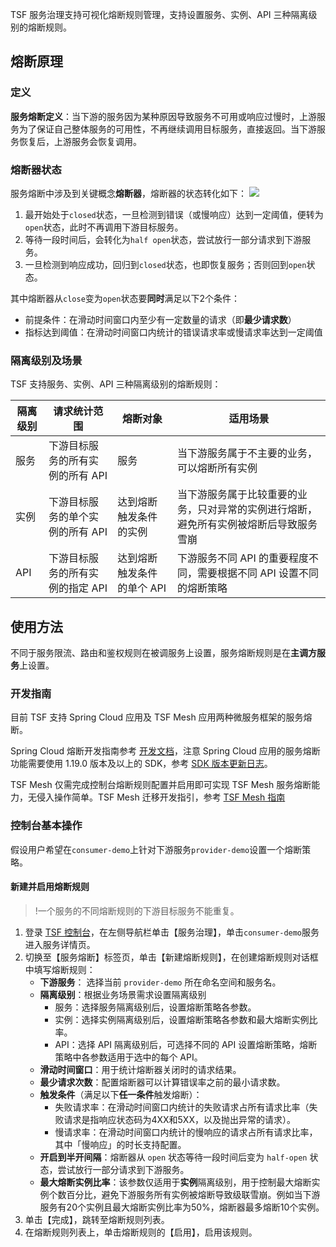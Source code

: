 TSF 服务治理支持可视化熔断规则管理，支持设置服务、实例、API 三种隔离级别的熔断规则。

## 熔断原理

### 定义
**服务熔断定义**：当下游的服务因为某种原因导致服务不可用或响应过慢时，上游服务为了保证自己整体服务的可用性，不再继续调用目标服务，直接返回。当下游服务恢复后，上游服务会恢复调用。

### 熔断器状态
服务熔断中涉及到关键概念**熔断器**，熔断器的状态转化如下：
![](https://main.qcloudimg.com/raw/53bf4d129a01ece7b8a7ff9f4ba7285f.png)
1. 最开始处于`closed`状态，一旦检测到错误（或慢响应）达到一定阈值，便转为`open`状态，此时不再调用下游目标服务。
2. 等待一段时间后，会转化为`half open`状态，尝试放行一部分请求到下游服务。
3. 一旦检测到响应成功，回归到`closed`状态，也即恢复服务；否则回到`open`状态。

其中熔断器从`close`变为`open`状态要**同时**满足以下2个条件：
- 前提条件：在滑动时间窗口内至少有一定数量的请求（即**最少请求数**）
- 指标达到阈值：在滑动时间窗口内统计的错误请求率或慢请求率达到一定阈值 

### 隔离级别及场景
TSF 支持服务、实例、API 三种隔离级别的熔断规则：

|隔离级别|请求统计范围|熔断对象|适用场景|
|----|-----|-----|-----|
|服务|下游目标服务的所有实例的所有 API|服务|当下游服务属于不主要的业务，可以熔断所有实例|
|实例|下游目标服务的单个实例的所有 API|达到熔断触发条件的实例|当下游服务属于比较重要的业务，只对异常的实例进行熔断，避免所有实例被熔断后导致服务雪崩|
|API|下游目标服务的所有实例的指定 API|达到熔断触发条件的单个 API|下游服务不同 API 的重要程度不同，需要根据不同 API 设置不同的熔断策略|


## 使用方法
不同于服务限流、路由和鉴权规则在被调服务上设置，服务熔断规则是在**主调方服务**上设置。

### 开发指南
目前 TSF 支持 Spring Cloud 应用及 TSF Mesh 应用两种微服务框架的服务熔断。

Spring Cloud 熔断开发指南参考 [开发文档](https://cloud.tencent.com/document/product/649/40581)，注意 Spring Cloud 应用的服务熔断功能需要使用 1.19.0 版本及以上的 SDK，参考 [SDK 版本更新日志](https://cloud.tencent.com/document/product/649/38982)。

TSF Mesh 仅需完成控制台熔断规则配置并启用即可实现 TSF Mesh 服务熔断能力，无侵入操作简单。TSF Mesh 迁移开发指引，参考 [TSF Mesh 指南](https://cloud.tencent.com/document/product/649/17928)

### 控制台基本操作  
假设用户希望在`consumer-demo`上针对下游服务`provider-demo`设置一个熔断策略。

#### 新建并启用熔断规则
>!一个服务的不同熔断规则的下游目标服务不能重复。

1. 登录 [TSF 控制台](https://console.cloud.tencent.com/tsf)，在左侧导航栏单击【服务治理】，单击`consumer-demo`服务进入服务详情页。
2. 切换至【服务熔断】标签页，单击【新建熔断规则】，在创建熔断规则对话框中填写熔断规则：
   - **下游服务**： 选择当前 `provider-demo` 所在命名空间和服务名。
   - **隔离级别**：根据业务场景需求设置隔离级别
     - 服务：选择服务隔离级别后，设置熔断策略各参数。
     - 实例：选择实例隔离级别后，设置熔断策略各参数和最大熔断实例比率。
     - API：选择 API 隔离级别后，可选择不同的 API 设置熔断策略，熔断策略中各参数适用于选中的每个 API。
   - **滑动时间窗口**：用于统计熔断器关闭时的请求结果。
   - **最少请求次数**：配置熔断器可以计算错误率之前的最小请求数。
   - **触发条件**（满足以下**任一条件**触发熔断）：
     - 失败请求率：在滑动时间窗口内统计的失败请求占所有请求比率（失败请求是指响应状态码为4XX和5XX，以及抛出异常的请求）。
     - 慢请求率：在滑动时间窗口内统计的慢响应的请求占所有请求比率，其中「慢响应」的时长支持配置。
   - **开启到半开间隔**：熔断器从 `open` 状态等待一段时间后变为 `half-open` 状态，尝试放行一部分请求到下游服务。
   - **最大熔断实例比率**：该参数仅适用于**实例**隔离级别，用于控制最大熔断实例个数百分比，避免下游服务所有实例被熔断导致级联雪崩。例如当下游服务有20个实例且最大熔断实例比率为50%，熔断器最多熔断10个实例。
3. 单击【完成】，跳转至熔断规则列表。
4. 在熔断规则列表上，单击熔断规则的【启用】，启用该规则。



  


